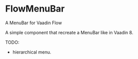 # FlowMenuBar
A MenuBar for Vaadin Flow

A simple component that recreate a MenuBar like in Vaadin 8.

TODO: 
- hierarchical menu.


